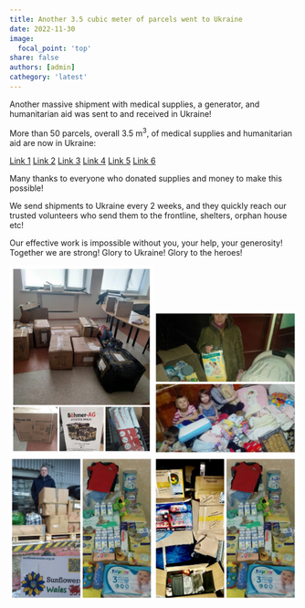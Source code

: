 ```yaml
---
title: Another 3.5 cubic meter of parcels went to Ukraine
date: 2022-11-30
image:
  focal_point: 'top'
share: false
authors: [admin]
cathegory: 'latest'
---
```


Another massive shipment with medical supplies, a generator, and humanitarian aid was sent to and received in Ukraine!

<!--more-->


More than 50 parcels, overall  3.5 m<sup>3</sup>, of medical supplies and humanitarian aid are now in Ukraine:

<a href="https://www.facebook.com/pavlo.fedaka/posts/pfbid02Gx5VVRht3ByL2PemrdZhC7L3Q1Kf3UGBNG7dP7cBCipEdSHmMqRoFZs6fNah4V1ul" target="_blank">Link 1</a>
<a href="https://www.facebook.com/zknfz/posts/pfbid0hjPkcj2ouK6fE7TdMMq9P16YjK62AUAT4zGbEEXRzCXWN76HY2YmuVVJ8KnmX1Scl" target="_blank">Link 2</a>
<a href="https://www.facebook.com/Blagovist2013/posts/pfbid0JAdSFaATCHRSdVVfzN3PsXApVzrnBNWcGJuEuzVqziuNY2GkJxK3jZxvEkZk1EBSl" target="_blank">Link 3</a>
<a href="https://www.facebook.com/Blagovist2013/posts/pfbid02Dn4N2hLXtxRBs4apRzT7XSaFLmAbuw13PZRj4dfDwcdfDrH4naqX4fxBFurbjeBgl" target="_blank">Link 4</a>
<a href="https://www.facebook.com/nataliia.maksymovych/posts/pfbid028PPb4TXmyNz9Es6YUC2B8mipiee35wxraT9PJrKnaMykDosCQ5hTu81oAkhXxaUUl" target="_blank">Link 5</a>
<a href="https://www.facebook.com/oleksandr.korkoil/posts/pfbid0ZCnGmK7izjhpJDtgcg421s6Bk3x2iTG6dWEpRGMAqBmxieD5d72Ka6bzmPk36xMql" target="_blank">Link 6</a>

Many thanks to everyone who donated supplies and money to make this possible!

We send shipments to Ukraine every 2 weeks, and they quickly reach our trusted volunteers who send them to the frontline, shelters, orphan house etc! 

Our effective work is impossible without you, your help, your generosity! 
Together we are strong! Glory to Ukraine! Glory to the heroes!

<div style="margin-top: 0;"><img src="LateNov1.jpg" alt="November1" width="50%" style="display: inline; margin-top: 0;"/><img src="LateNov2.jpg" alt="November2" width="50%" style="display: inline; margin-top: 0;"/></div> 

<div style="margin-top: 0;"><img src="LateNov3.jpg" alt="November3" width="50%" style="display: inline; margin-top: 0;"/><img src="LateNov4.jpg" alt="November4" width="50%" style="display: inline; margin-top: 0;"/></div> 

